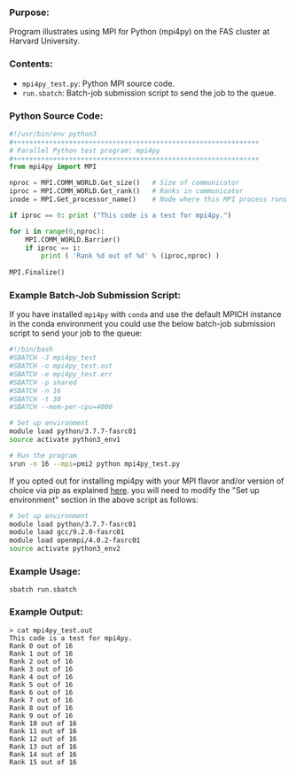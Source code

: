 ### Purpose:

Program illustrates using MPI for Python (mpi4py) on the FAS cluster at Harvard University.

### Contents:

* <code>mpi4py_test.py</code>: Python MPI source code.
* <code>run.sbatch</code>: Batch-job submission script to send the job to the queue.

### Python Source Code:

```python
#!/usr/bin/env python3
#++++++++++++++++++++++++++++++++++++++++++++++++++++++++++++++
# Parallel Python test program: mpi4py  
#++++++++++++++++++++++++++++++++++++++++++++++++++++++++++++++
from mpi4py import MPI

nproc = MPI.COMM_WORLD.Get_size()   # Size of communicator 
iproc = MPI.COMM_WORLD.Get_rank()   # Ranks in communicator
inode = MPI.Get_processor_name()    # Node where this MPI process runs

if iproc == 0: print ("This code is a test for mpi4py.")

for i in range(0,nproc):
    MPI.COMM_WORLD.Barrier()
    if iproc == i:
        print ( 'Rank %d out of %d' % (iproc,nproc) )
        
MPI.Finalize()
```

### Example Batch-Job Submission Script:

If you have installed <code>mpi4py</code> with <code>conda</code> and use the default MPICH instance in the conda environment you could use the below batch-job submission script to send your job to the queue: 

```bash
#!/bin/bash
#SBATCH -J mpi4py_test
#SBATCH -o mpi4py_test.out
#SBATCH -e mpi4py_test.err
#SBATCH -p shared
#SBATCH -n 16
#SBATCH -t 30
#SBATCH --mem-per-cpu=4000

# Set up environment
module load python/3.7.7-fasrc01
source activate python3_env1

# Run the program
srun -n 16 --mpi=pmi2 python mpi4py_test.py
```

If you opted out for installing mpi4py with your MPI flavor and/or version of choice via pip as explained [here](../README.md). you will need to modify the "Set up environment" section in the above script as follows:

```bash
# Set up environment
module load python/3.7.7-fasrc01
module load gcc/9.2.0-fasrc01
module load openmpi/4.0.2-fasrc01
source activate python3_env2
```

### Example Usage:

```
sbatch run.sbatch
```

### Example Output:

```
> cat mpi4py_test.out
This code is a test for mpi4py.
Rank 0 out of 16
Rank 1 out of 16
Rank 2 out of 16
Rank 3 out of 16
Rank 4 out of 16
Rank 5 out of 16
Rank 6 out of 16
Rank 7 out of 16
Rank 8 out of 16
Rank 9 out of 16
Rank 10 out of 16
Rank 11 out of 16
Rank 12 out of 16
Rank 13 out of 16
Rank 14 out of 16
Rank 15 out of 16
```
